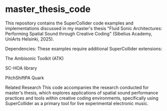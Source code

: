 # master_thesis_code
This repository contains the SuperCollider code examples and implementations discussed in my master's thesis "Fluid Sonic Architectures: Performing Spatial Sound through Creative Coding" (Sibelius Academy, UniArts Helsinki, 2025).


Dependencies:
These examples require additional SuperCollider extensions:

The Ambisonic Toolkit (ATK)

SC-HOA library

PitchShiftPA Quark

Related Research
This code accompanies the research conducted for master's thesis, which explores applications of spatial sound performance practices and tools within creative coding environments, specifically using SuperCollider as a primary tool for live experimental electronic music.
